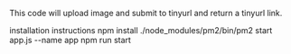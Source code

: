 This code will upload image and submit to tinyurl and return a tinyurl link.

installation instructions
npm install
./node_modules/pm2/bin/pm2 start app.js --name app
npm run start
